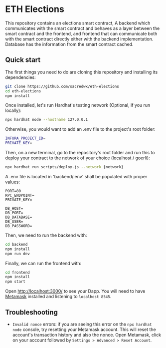 # ETH Elections

This repository contains an elections smart contract,
A backend which communicates with the smart contract and behaves
as a layer between the smart contract and the frontend,
and frontend that can communicate both with the smart contract directly
either with the backend implementation.
Database has the information from the smart contract cached.

## Quick start

The first things you need to do are cloning this repository and installing its
dependencies:

```sh
git clone https://github.com/sacredwx/eth-elections
cd eth-elections
npm install
```

Once installed, let's run Hardhat's testing network (Optional, if you run locally):

```sh
npx hardhat node --hostname 127.0.0.1
```

Otherwise, you would want to add an .env file to the project's root folder:

```sh
INFURA_PROJECT_ID=
PRIVATE_KEY=
```

Then, on a new terminal, go to the repository's root folder and run this to
deploy your contract to the network of your choice (localhost / goerli):

```sh
npx hardhat run scripts/deploy.js --network {network}
```

A .env file is located in 'backend/.env'
shall be populated with proper values:

```
PORT=80
RPC_ENDPOINT=
PRIVATE_KEY=

DB_HOST=
DB_PORT=
DB_DATABASE=
DB_USER=
DB_PASSWORD=
```

Then, we need to run the backend with:

```sh
cd backend
npm install
npm run dev
```

Finally, we can run the frontend with:

```sh
cd frontend
npm install
npm start
```

Open [http://localhost:3000/](http://localhost:3000/) to see your Dapp. You will
need to have [Metamask](https://metamask.io) installed and listening to
`localhost 8545`.

## Troubleshooting

- `Invalid nonce` errors: if you are seeing this error on the `npx hardhat node`
  console, try resetting your Metamask account. This will reset the account's
  transaction history and also the nonce. Open Metamask, click on your account
  followed by `Settings > Advanced > Reset Account`.

